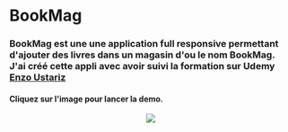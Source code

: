 # BookMag
### BookMag est une une application full responsive permettant d'ajouter des livres dans un magasin d'ou le nom BookMag. J'ai créé cette appli avec avoir suivi la formation sur <b>Udemy</b> <a href ="https://www.udemy.com/user/ustariz-enzo/">Enzo Ustariz</a>
#### Cliquez sur l'image pour lancer la demo.

<p  align="center">
  <a href ="https://bruxx-6243.github.io/BookMag/"><img src ="https://user-images.githubusercontent.com/81830567/157315528-8bf9a9e4-8829-4399-92ff-1168e561327e.png"></a>
</p>

